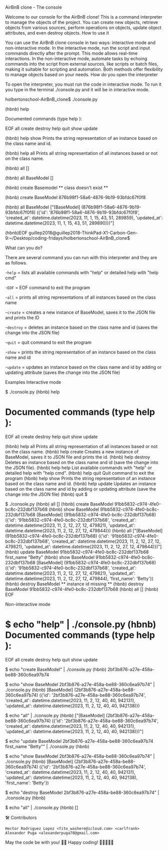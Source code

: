 AirBnB clone - The console

Welcome to our console for the AirBnB clone! This is a command interpreter to manage the objects of the project. You can create new objects, retrieve objects from various sources, perform operations on objects, update object attributes, and even destroy objects.
How to use it

You can use the AirBnB clone console in two ways: interactive mode and non-interactive mode. In the interactive mode, run the script and input commands directly after the prompt. This mode allows real-time interactions. In the non-interactive mode, automate tasks by echoing commands into the script from external sources, like scripts or batch files, making it suitable for scripting and automation. Both methods offer flexibility to manage objects based on your needs.
How do you open the interpreter

To open the interpreter, you must run the code in interactive mode. To run it you type in the terminal ./console.py and it will be in interactive mode.

holbertonschool-AirBnB_clone$ ./console.py

(hbnb) help

Documented commands (type help <topic>):

EOF all create destroy help quit show update

(hbnb) help show
Prints the string representation of an instance
based on the class name and id.

(hbnb) help all
Prints all string representation of all instances based
or not on the class name.

(hbnb) all
[]

(hbnb) all BaseModel
[]

(hbnb) create Basemodel
** class doesn't exist **

(hbnb) create BaseModel
876b98f1-58a6-4876-9b19-93bfdc67f0f8

(hbnb) all BaseModel
["[BaseModel] (876b98f1-58a6-4876-9b19-93bfdc67f0f8) ({'id': '876b98f1-58a6-4876-9b19-93bfdc67f0f8', 'created_at': datetime.datetime(2023, 11, 1, 15, 43, 51, 289859), 'updated_at': datetime.datetime(2023, 11, 1, 15, 43, 51, 289890)})"]

(hbnb)EOF
guillep2018@guillep2018-ThinkPad-X1-Carbon-Gen-9:~/Desktop/coding-fridays/holbertonschool-AirBnB_clone$

What can you do?

There are several command you can run with this interpreter and they are as follows.

-`help` = lists all available commands with "help" or detailed help with "help cmd"

-`EOF` = EOF command to exit the program

-`all` = prints all string representations of all instances based on the class name

-`create` = creates a new instance of BaseModel, saves it to the JSON file and prints the ID

-`destroy` = deletes an instance based on the class name and id (saves the change into the JSON file)

-`quit` = quit command to exit the program

-`show` = prints the string representation of an instance based on the class name and id

-`update` = updates an instance based on the class name and id by adding or updating attribute (saves the change into the JSON file)

Examples
Interactive mode

$ ./console.py
(hbnb) help

Documented commands (type help <topic>):
========================================
EOF  all  create  destroy  help  quit  show  update

(hbnb) help all
Prints all string representation of all instances based
        or not on the class name.
(hbnb) help create
Creates a new instance of BaseModel,
        saves it to JSON file and prints the id.
(hbnb) help destroy
Deletes an instance based on the class name and id
        (save the change into the JSON file).
(hbnb) help help
List available commands with "help" or detailed help with "help cmd".
(hbnb) help quit
Quit command to exit the program
(hbnb) help show
Prints the string representation of an instance
        based on the class name and id.
(hbnb) help update
Updates an instance based on the class name and id by adding
        or updating attribute (save the change into the JSON file)
(hbnb) quit
$

$ ./console.py
(hbnb) all
[]
(hbnb) create BaseModel
91bb5832-c974-4fe0-bc8c-232dbf137b68
(hbnb) show BaseModel 91bb5832-c974-4fe0-bc8c-232dbf137b68
[BaseModel] (91bb5832-c974-4fe0-bc8c-232dbf137b68) ({'id': '91bb5832-c974-4fe0-bc8c-232dbf137b68', 'created_at': datetime.datetime(2023, 11, 2, 12, 27, 12, 479821), 'updated_at': datetime.datetime(2023, 11, 2, 12, 27, 12, 479844)})
(hbnb) all
["[BaseModel] (91bb5832-c974-4fe0-bc8c-232dbf137b68) ({'id': '91bb5832-c974-4fe0-bc8c-232dbf137b68', 'created_at': datetime.datetime(2023, 11, 2, 12, 27, 12, 479821), 'updated_at': datetime.datetime(2023, 11, 2, 12, 27, 12, 479844)})"]
(hbnb) update BaseModel 91bb5832-c974-4fe0-bc8c-232dbf137b68 first_name "Betty"
(hbnb) show BaseModel 91bb5832-c974-4fe0-bc8c-232dbf137b68
[BaseModel] (91bb5832-c974-4fe0-bc8c-232dbf137b68) ({'id': '91bb5832-c974-4fe0-bc8c-232dbf137b68', 'created_at': datetime.datetime(2023, 11, 2, 12, 27, 12, 479821), 'updated_at': datetime.datetime(2023, 11, 2, 12, 27, 12, 479844), 'first_name': 'Betty'})
(hbnb) destroy BaseModel
** instance id missing **
(hbnb) destroy BaseModel 91bb5832-c974-4fe0-bc8c-232dbf137b68
(hbnb) all
[]
(hbnb) EOF

Non-interactive mode

$ echo "help" | ./console.py
(hbnb)
Documented commands (type help <topic>):
========================================
EOF  all  create  destroy  help  quit  show  update

$ echo "create BaseModel" | ./console.py
(hbnb) 2bf3b876-a27e-458a-be88-360c6ea97b74

$ echo "show BaseModel 2bf3b876-a27e-458a-be88-360c6ea97b74" | ./console.py
(hbnb) [BaseModel] (2bf3b876-a27e-458a-be88-360c6ea97b74) ({'id': '2bf3b876-a27e-458a-be88-360c6ea97b74', 'created_at': datetime.datetime(2023, 11, 2, 12, 40, 40, 942131), 'updated_at': datetime.datetime(2023, 11, 2, 12, 40, 40, 942138)})

$ echo "all" | ./console.py
(hbnb) ["[BaseModel] (2bf3b876-a27e-458a-be88-360c6ea97b74) ({'id': '2bf3b876-a27e-458a-be88-360c6ea97b74', 'created_at': datetime.datetime(2023, 11, 2, 12, 40, 40, 942131), 'updated_at': datetime.datetime(2023, 11, 2, 12, 40, 40, 942138)})"]

$ echo "update BaseModel 2bf3b876-a27e-458a-be88-360c6ea97b74 first_name \"Betty\"" | ./console.py
(hbnb)

$ echo "show BaseModel 2bf3b876-a27e-458a-be88-360c6ea97b74" | ./console.py
(hbnb) [BaseModel] (2bf3b876-a27e-458a-be88-360c6ea97b74) ({'id': '2bf3b876-a27e-458a-be88-360c6ea97b74', 'created_at': datetime.datetime(2023, 11, 2, 12, 40, 40, 942131), 'updated_at': datetime.datetime(2023, 11, 2, 12, 40, 40, 942138), 'first_name': 'Betty'})

$ echo "destroy BaseModel 2bf3b876-a27e-458a-be88-360c6ea97b74" | ./console.py
(hbnb)

$ echo "all" | ./console.py
(hbnb) []

🛠️ Contributors

    Hector Rodriguez Lopez <fito_washere@icloud.com> <carlfrank>
    Alexander Puga <alexanderpuga78@gmail.com>

May the code be with you! 🌌👾 Happy coding! 🚀👨‍💻👩‍💻